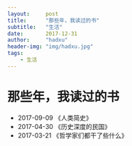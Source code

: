 ```yaml
---
layout:     post
title:      "那些年，我读过的书"
subtitle:   "生活"
date:       2017-12-31
author:     "hadxu"
header-img: "img/hadxu.jpg"
tags:
    - 生活
---
```



# 那些年，我读过的书

* 2017-09-09 《人类简史》
<i class="icon-weibo"></i>
* 2017-04-30 《历史深度的民国》 
* 2017-03-21 《哲学家们都干了些什么》
